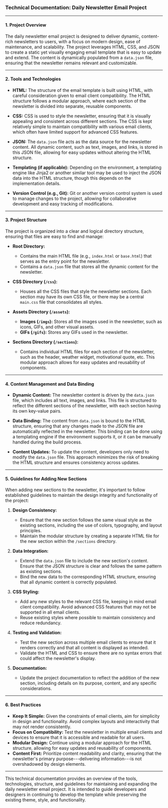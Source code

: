 ### **Technical Documentation: Daily Newsletter Email Project**

* * * * *

#### **1\. Project Overview**

The daily newsletter email project is designed to deliver dynamic, content-rich newsletters to users, with a focus on modern design, ease of maintenance, and scalability. The project leverages HTML, CSS, and JSON to create a static yet visually engaging email template that is easy to update and extend. The content is dynamically populated from a `data.json` file, ensuring that the newsletter remains relevant and customizable.

* * * * *

#### **2\. Tools and Technologies**

-   **HTML:** The structure of the email template is built using HTML, with careful consideration given to email client compatibility. The HTML structure follows a modular approach, where each section of the newsletter is divided into separate, reusable components.

-   **CSS:** CSS is used to style the newsletter, ensuring that it is visually appealing and consistent across different sections. The CSS is kept relatively simple to maintain compatibility with various email clients, which often have limited support for advanced CSS features.

-   **JSON:** The `data.json` file acts as the data source for the newsletter content. All dynamic content, such as text, images, and links, is stored in this JSON file, allowing for easy updates without altering the HTML structure.

-   **Templating (if applicable):** Depending on the environment, a templating engine like Jinja2 or another similar tool may be used to inject the JSON data into the HTML structure, though this depends on the implementation details.

-   **Version Control (e.g., Git):** Git or another version control system is used to manage changes to the project, allowing for collaborative development and easy tracking of modifications.

* * * * *

#### **3\. Project Structure**

The project is organized into a clear and logical directory structure, ensuring that files are easy to find and manage:

-   **Root Directory:**

    -   Contains the main HTML file (e.g., `index.html` or `base.html`) that serves as the entry point for the newsletter.
    -   Contains a `data.json` file that stores all the dynamic content for the newsletter.
-   **CSS Directory (`/css`):**

    -   Houses all the CSS files that style the newsletter sections. Each section may have its own CSS file, or there may be a central `main.css` file that consolidates all styles.
-   **Assets Directory (`/assets`):**

    -   **Images (`/imgs`):** Stores all the images used in the newsletter, such as icons, GIFs, and other visual assets.
    -   **GIFs (`/gifs`):** Stores any GIFs used in the newsletter.
-   **Sections Directory (`/sections`):**

    -   Contains individual HTML files for each section of the newsletter, such as the header, weather widget, motivational quote, etc. This modular approach allows for easy updates and reusability of components.

* * * * *

#### **4\. Content Management and Data Binding**

-   **Dynamic Content:** The newsletter content is driven by the `data.json` file, which includes all text, images, and links. This file is structured to reflect the different sections of the newsletter, with each section having its own key-value pairs.

-   **Data Binding:** The content from `data.json` is bound to the HTML structure, ensuring that any changes made to the JSON file are automatically reflected in the newsletter. This binding can be done using a templating engine if the environment supports it, or it can be manually handled during the build process.

-   **Content Updates:** To update the content, developers only need to modify the `data.json` file. This approach minimizes the risk of breaking the HTML structure and ensures consistency across updates.

* * * * *

#### **5\. Guidelines for Adding New Sections**

When adding new sections to the newsletter, it's important to follow established guidelines to maintain the design integrity and functionality of the project:

1.  **Design Consistency:**

    -   Ensure that the new section follows the same visual style as the existing sections, including the use of colors, typography, and layout principles.
    -   Maintain the modular structure by creating a separate HTML file for the new section within the `/sections` directory.
2.  **Data Integration:**

    -   Extend the `data.json` file to include the new section's content. Ensure that the JSON structure is clear and follows the same pattern as existing sections.
    -   Bind the new data to the corresponding HTML structure, ensuring that all dynamic content is correctly populated.
3.  **CSS Styling:**

    -   Add any new styles to the relevant CSS file, keeping in mind email client compatibility. Avoid advanced CSS features that may not be supported in all email clients.
    -   Reuse existing styles where possible to maintain consistency and reduce redundancy.
4.  **Testing and Validation:**

    -   Test the new section across multiple email clients to ensure that it renders correctly and that all content is displayed as intended.
    -   Validate the HTML and CSS to ensure there are no syntax errors that could affect the newsletter's display.
5.  **Documentation:**

    -   Update the project documentation to reflect the addition of the new section, including details on its purpose, content, and any specific considerations.

* * * * *

#### **6\. Best Practices**

-   **Keep It Simple:** Given the constraints of email clients, aim for simplicity in design and functionality. Avoid complex layouts and interactivity that may not render consistently.
-   **Focus on Compatibility:** Test the newsletter in multiple email clients and devices to ensure that it is accessible and readable for all users.
-   **Modular Design:** Continue using a modular approach for the HTML structure, allowing for easy updates and reusability of components.
-   **Content First:** Prioritize content readability and clarity, ensuring that the newsletter's primary purpose---delivering information---is not overshadowed by design elements.

* * * * *

This technical documentation provides an overview of the tools, technologies, structure, and guidelines for maintaining and expanding the daily newsletter email project. It is intended to guide developers and designers in continuing to develop the template while preserving the existing theme, style, and functionality.